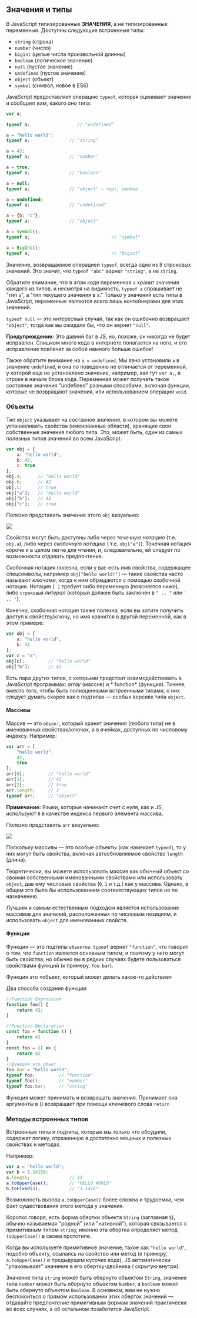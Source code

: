 ## Значения и типы

В JavaScript типизированные  **ЗНАЧЕНИЯ**, а не типизированные переменные. Доступны следующие встроенные типы:

* `string` (строка)
* `number` (число)
* `bigint` (целые числа произвольной длинны)
* `boolean` (логическое значение)
* `null`  (пустое значение)
* `undefined` (пустое значение)
* `object` (объект)
* `symbol` (символ, новое в ES6)

JavaScript предоставляет операцию `typeof`, которая оценивает значение и сообщает вам, какого оно типа:

```js
var a;

typeof a;                  // "undefined"

a = "hello world";
typeof a;				// "string"

a = 42;
typeof a;				// "number"

a = true;
typeof a;				// "boolean"

a = null;
typeof a;				// "object" — черт, ошибка

a = undefined;
typeof a;				// "undefined"

a = {b: "c"};
typeof a;				// "object"

a = Symbol();
typeof a;                               // "symbol"

a = BigInt();
typeof a;                               // "bigint"
```

Значение, возвращаемое операцией `typeof`, всегда одно из 8 строковых значений. Это
значит, что `typeof "abc"` вернет `"string"`, а не `string`.

Обратите внимание, что в этом коде переменная `a` хранит значения каждого из типов, и несмотря на видимость, `typeof a`
спрашивает не "тип `a`", а "тип текущего значения в `a`." Только у значений есть типы в JavaScript, переменные являются
всего лишь контейнерами для этих значений.

`typeof null` — это интересный случай, так как он ошибочно возвращает `"object"`, тогда как вы ожидали бы, что он
вернет `"null"`.

**Предупреждение:** Это давний баг в JS, но, похоже, он никогда не будет исправлен. Слишком много кода в интернете
полагается на него, и его исправление повлечет за собой намного больше ошибок!

Также обратите внимание на `a = undefined`. Мы явно установили `a` в значение `undefined`, и она по поведению не
отличается от переменной, у которой еще не установлено значение, например, как тут `var a;`, в строке в начале блока
кода. Переменная может получать такое состояние значения "undefined" разными способами, включая функции, которые не
возвращают значения, или использованием операции `void`.

### Объекты

Тип `object` указывает на составное значение, в котором вы можете устанавливать свойства (именованные области), хранящие
свои собственные значения любого типа. Это, может быть, один из самых полезных типов значений во всем JavaScript.

```js
var obj = {
	a: "hello world",
	b: 42,
	c: true
};
obj.a;		// "hello world"
obj.b;		// 42
obj.c;		// true
obj["a"];	// "hello world"
obj["b"];	// 42
obj["c"];	// true
```

Полезно представить значение этого `obj` визуально:

<img src="fig4.png">

Свойства могут быть доступны либо через *точечную нотацию* (т.е. `obj.a`), либо через *скобочную нотацию* (
т.е. `obj["a"]`). Точечная нотация короче и в целом легче для чтения, и, следовательно, ей следует по возможности
отдавать предпочтение.

Скобочная нотация полезна, если у вас есть имя свойства, содержащее спецсимволы, например `obj["hello world!"]` — такие
свойства часто называют  *ключами*, когда к ним обращаются с помощью скобочной нотации. Нотация `[ ]` требует либо
переменную (поясняется ниже), либо `строковый` *литерал* (который должен быть заключен в `" .. "` или `' .. '`).

Конечно, скобочная нотация также полезна, если вы хотите получить доступ к свойству/ключу, но имя хранится в другой
переменной, как в этом примере:

```js
var obj = {
    a: "hello world",
    b: 42
};
var c = "a";
obj[c];			// "hello world"
obj["b"];		// 42
```

Есть пара других типов, с которыми предстоит взаимодействовать в JavaScript программах: *array* (массив) и *
function* (функция). Точнее, вместо того, чтобы быть полноценными встроенными типами, о них следует думать скорее как о
подтипах — особых версиях типа `object`.

#### Массивы

Массив — это `объект`, который хранит значения (любого типа) не в именованных свойствах/ключах, а в ячейках, доступных
по числовому индексу. Например:

```js
var arr = [
    "hello world",
    42,
    true
];
arr[0];			// "hello world"
arr[1];			// 42
arr[2];			// true
arr.length;		// 3
typeof arr;		// "object"
```

**Примечание:** Языки, которые начинают счет с нуля, как и JS, используют `0` в качестве индекса первого элемента
массива.

Полезно представить `arr` визуально:

<img src="fig5.png">

Поскольку массивы — это особые объекты (как намекает `typeof`), то у них могут быть свойства, включая автообновляемое
свойство `length` (длина).

Теоретически, вы можете использовать массив как обычный объект со своими собственными именованными свойствами или
использовать `object`, дав ему числовые свойства (`0`, `1` и т.д.) как у массива. Однако, в общем это было бы
использованием соответствующих типов не по назначению.

Лучшим и самым естественным подходом является использование массивов для значений, расположенных по числовым позициям, и
использовать `object` для именованных свойств.

#### Функции

Функции — это подтипы `объектов`: `typeof` вернет `"function"`, что говорит о том, что `function` является
основным типом, и поэтому у него могут быть свойства, но обычно вы в редких случаях будете пользоваться свойствами
функций (к примеру, `foo.bar`).

Функция это «объект, который может делать какое-то действие»

Два способа создания функции
```js
//Function Expression
function foo() {
    return 42;
}

//Function Declaration
const foo = function () {
    return 42
}
const foo = () => {
    return 42
}
//функция это объкт
foo.bar = "hello world";
typeof foo;			// "function"
typeof foo();		// "number"
typeof foo.bar;		// "string"

```

Функция может принимать и возвращать значения.
Принимает она аргументы в () возвращает при помощи ключевого слова `return`


### Методы встроенных типов

Встроенные типы и подтипы, которые мы только что обсудили, содержат логику, отраженную в достаточно мощныx и полезныx
свойствах и методах.

Например:

```js
var a = "hello world";
var b = 3.14159;
a.length;				// 11
a.toUpperCase();		// "HELLO WORLD"
b.toFixed(4);			// "3.1416"

```

Возможность вызова `a.toUpperCase()` более сложна и трудоемка, чем факт существования этого метода у значения.

Коротко говоря, есть форма обертки объекта `String` (заглавная `S`), обычно называемая "родной" (или "нативной"),
которая связывается с примитивным типом `string`; именно эта обертка определяет метод `toUpperCase()` в своем прототипе.

Когда вы используете примитивное значение, такое как `"hello world"`, подобно объекту, ссылаясь на свойство или метод (к
примеру, `a.toUpperCase()` в предыдущем кусочке кода), JS автоматически "упаковывает" значение в его обертку-двойника (
скрытую внутри).

Значение типа `string` может быть обернуто объектом `String`, значение типа `number` может быть обернуто
объектом `Number`, а `boolean` может быть обернуто объектом `Boolean`. В основном, вам не нужно беспокоиться о прямом
использовании этих оберток значений — отдавайте предпочтение примитивным формам значений практически во всех случаях, а
об остальном позаботится JavaScript.
